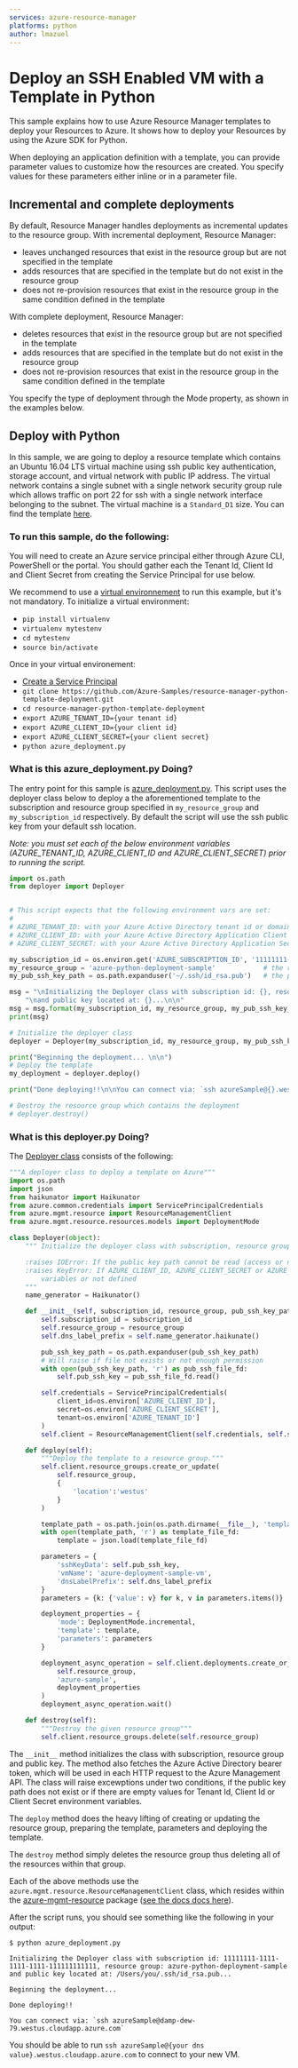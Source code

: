 ```yaml
---
services: azure-resource-manager
platforms: python
author: lmazuel
---
```


# Deploy an SSH Enabled VM with a Template in Python

This sample explains how to use Azure Resource Manager templates to deploy your Resources to Azure. It shows how to
deploy your Resources by using the Azure SDK for Python.

When deploying an application definition with a template, you can provide parameter values to customize how the
resources are created. You specify values for these parameters either inline or in a parameter file.

## Incremental and complete deployments

By default, Resource Manager handles deployments as incremental updates to the resource group. With incremental
deployment, Resource Manager:

- leaves unchanged resources that exist in the resource group but are not specified in the template
- adds resources that are specified in the template but do not exist in the resource group
- does not re-provision resources that exist in the resource group in the same condition defined in the template

With complete deployment, Resource Manager:

- deletes resources that exist in the resource group but are not specified in the template
- adds resources that are specified in the template but do not exist in the resource group
- does not re-provision resources that exist in the resource group in the same condition defined in the template

You specify the type of deployment through the Mode property, as shown in the examples below.

## Deploy with Python

In this sample, we are going to deploy a resource template which contains an Ubuntu 16.04 LTS virtual machine using
ssh public key authentication, storage account, and virtual network with public IP address. The virtual network
contains a single subnet with a single network security group rule which allows traffic on port 22 for ssh with a single
network interface belonging to the subnet. The virtual machine is a `Standard_D1` size. You can find the template
[here](https://github.com/azure-samples/resource-manager-python-template-deployment/blob/master/templates/template.json).

### To run this sample, do the following:

You will need to create an Azure service principal either through Azure CLI, PowerShell or the portal. You should gather
each the Tenant Id, Client Id and Client Secret from creating the Service Principal for use below.

We recommend to use a [virtual environnement](https://docs.python.org/3/tutorial/venv.html) to run this example, but it's not mandatory.
To initialize a virtual environment:

- `pip install virtualenv`
- `virtualenv mytestenv`
- `cd mytestenv`
- `source bin/activate`

Once in your virtual environement:
- [Create a Service Principal](https://azure.microsoft.com/en-us/documentation/articles/resource-group-authenticate-service-principal/#authenticate-with-password---azure-cli)
- `git clone https://github.com/Azure-Samples/resource-manager-python-template-deployment.git`
- `cd resource-manager-python-template-deployment`
- `export AZURE_TENANT_ID={your tenant id}`
- `export AZURE_CLIENT_ID={your client id}`
- `export AZURE_CLIENT_SECRET={your client secret}`
- `python azure_deployment.py`

### What is this azure_deployment.py Doing?

The entry point for this sample is [azure_deployment.py](https://github.com/azure-samples/resource-manager-python-template-deployment/blob/master/azure_deployment.py). This script uses the deployer class
below to deploy a the aforementioned template to the subscription and resource group specified in `my_resource_group`
and `my_subscription_id` respectively. By default the script will use the ssh public key from your default ssh
location.

*Note: you must set each of the below environment variables (AZURE_TENANT_ID, AZURE_CLIENT_ID and AZURE_CLIENT_SECRET) prior to
running the script.*

``` python
import os.path
from deployer import Deployer


# This script expects that the following environment vars are set:
#
# AZURE_TENANT_ID: with your Azure Active Directory tenant id or domain
# AZURE_CLIENT_ID: with your Azure Active Directory Application Client ID
# AZURE_CLIENT_SECRET: with your Azure Active Directory Application Secret

my_subscription_id = os.environ.get('AZURE_SUBSCRIPTION_ID', '11111111-1111-1111-1111-111111111111')   # your Azure Subscription Id
my_resource_group = 'azure-python-deployment-sample'            # the resource group for deployment
my_pub_ssh_key_path = os.path.expanduser('~/.ssh/id_rsa.pub')   # the path to your rsa public key file

msg = "\nInitializing the Deployer class with subscription id: {}, resource group: {}" \
    "\nand public key located at: {}...\n\n"
msg = msg.format(my_subscription_id, my_resource_group, my_pub_ssh_key_path)
print(msg)

# Initialize the deployer class
deployer = Deployer(my_subscription_id, my_resource_group, my_pub_ssh_key_path)

print("Beginning the deployment... \n\n")
# Deploy the template
my_deployment = deployer.deploy()

print("Done deploying!!\n\nYou can connect via: `ssh azureSample@{}.westus.cloudapp.azure.com`".format(deployer.dns_label_prefix))

# Destroy the resource group which contains the deployment
# deployer.destroy()
```

### What is this deployer.py Doing?

The [Deployer class](https://github.com/azure-samples/resource-manager-python-template-deployment/blob/master/lib/deployer.py) consists of the following:

``` python
"""A deployer class to deploy a template on Azure"""
import os.path
import json
from haikunator import Haikunator
from azure.common.credentials import ServicePrincipalCredentials
from azure.mgmt.resource import ResourceManagementClient
from azure.mgmt.resource.resources.models import DeploymentMode

class Deployer(object):
    """ Initialize the deployer class with subscription, resource group and public key.

    :raises IOError: If the public key path cannot be read (access or not exists)
    :raises KeyError: If AZURE_CLIENT_ID, AZURE_CLIENT_SECRET or AZURE_TENANT_ID env
        variables or not defined
    """
    name_generator = Haikunator()

    def __init__(self, subscription_id, resource_group, pub_ssh_key_path='~/.ssh/id_rsa.pub'):
        self.subscription_id = subscription_id
        self.resource_group = resource_group
        self.dns_label_prefix = self.name_generator.haikunate()

        pub_ssh_key_path = os.path.expanduser(pub_ssh_key_path)
        # Will raise if file not exists or not enough permission
        with open(pub_ssh_key_path, 'r') as pub_ssh_file_fd:
            self.pub_ssh_key = pub_ssh_file_fd.read()

        self.credentials = ServicePrincipalCredentials(
            client_id=os.environ['AZURE_CLIENT_ID'],
            secret=os.environ['AZURE_CLIENT_SECRET'],
            tenant=os.environ['AZURE_TENANT_ID']
        )
        self.client = ResourceManagementClient(self.credentials, self.subscription_id)

    def deploy(self):
        """Deploy the template to a resource group."""
        self.client.resource_groups.create_or_update(
            self.resource_group,
            {
                'location':'westus'
            }
        )

        template_path = os.path.join(os.path.dirname(__file__), 'templates', 'template.json')
        with open(template_path, 'r') as template_file_fd:
            template = json.load(template_file_fd)

        parameters = {
            'sshKeyData': self.pub_ssh_key,
            'vmName': 'azure-deployment-sample-vm',
            'dnsLabelPrefix': self.dns_label_prefix
        }
        parameters = {k: {'value': v} for k, v in parameters.items()}

        deployment_properties = {
            'mode': DeploymentMode.incremental,
            'template': template,
            'parameters': parameters
        }

        deployment_async_operation = self.client.deployments.create_or_update(
            self.resource_group,
            'azure-sample',
            deployment_properties
        )
        deployment_async_operation.wait()

    def destroy(self):
        """Destroy the given resource group"""
        self.client.resource_groups.delete(self.resource_group)
```

The `__init__` method initializes the class with subscription, resource group and public key. The method also fetches
the Azure Active Directory bearer token, which will be used in each HTTP request to the Azure Management API. The class
will raise excewptions under two conditions, if the public key path does not exist or if there are empty
values for Tenant Id, Client Id or Client Secret environment variables.

The `deploy` method does the heavy lifting of creating or updating the resource group, preparing the template,
parameters and deploying the template.

The `destroy` method simply deletes the resource group thus deleting all of the resources within that group.

Each of the above methods use the `azure.mgmt.resource.ResourceManagementClient` class, which resides within the
[azure-mgmt-resource](https://pypi.python.org/pypi/azure-mgmt-resource/) package ([see the docs docs here](http://azure-sdk-for-python.readthedocs.io/en/latest/resourcemanagement.html)).

After the script runs, you should see something like the following in your output:

```
$ python azure_deployment.py

Initializing the Deployer class with subscription id: 11111111-1111-1111-1111-111111111111, resource group: azure-python-deployment-sample
and public key located at: /Users/you/.ssh/id_rsa.pub...

Beginning the deployment...

Done deploying!!

You can connect via: `ssh azureSample@damp-dew-79.westus.cloudapp.azure.com`
```

You should be able to run `ssh azureSample@{your dns value}.westus.cloudapp.azure.com` to connect to your new VM.
